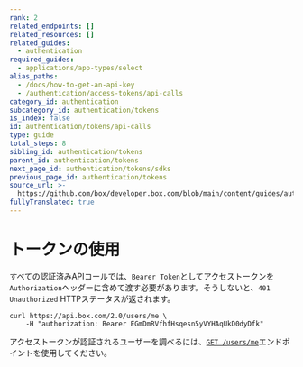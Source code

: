 ```yaml
---
rank: 2
related_endpoints: []
related_resources: []
related_guides:
  - authentication
required_guides:
  - applications/app-types/select
alias_paths:
  - /docs/how-to-get-an-api-key
  - /authentication/access-tokens/api-calls
category_id: authentication
subcategory_id: authentication/tokens
is_index: false
id: authentication/tokens/api-calls
type: guide
total_steps: 8
sibling_id: authentication/tokens
parent_id: authentication/tokens
next_page_id: authentication/tokens/sdks
previous_page_id: authentication/tokens
source_url: >-
  https://github.com/box/developer.box.com/blob/main/content/guides/authentication/tokens/api-calls.md
fullyTranslated: true
---
```

# トークンの使用

すべての認証済みAPIコールでは、`Bearer Token`としてアクセストークンを`Authorization`ヘッダーに含めて渡す必要があります。そうしないと、`401 Unauthorized` HTTPステータスが返されます。

```curl
curl https://api.box.com/2.0/users/me \
    -H "authorization: Bearer EGmDmRVfhfHsqesn5yVYHAqUkD0dyDfk"

```

<Message>

アクセストークンが認証されるユーザーを調べるには、[`GET /users/me`](endpoint://get-users-id)エンドポイントを使用してください。

</Message>
